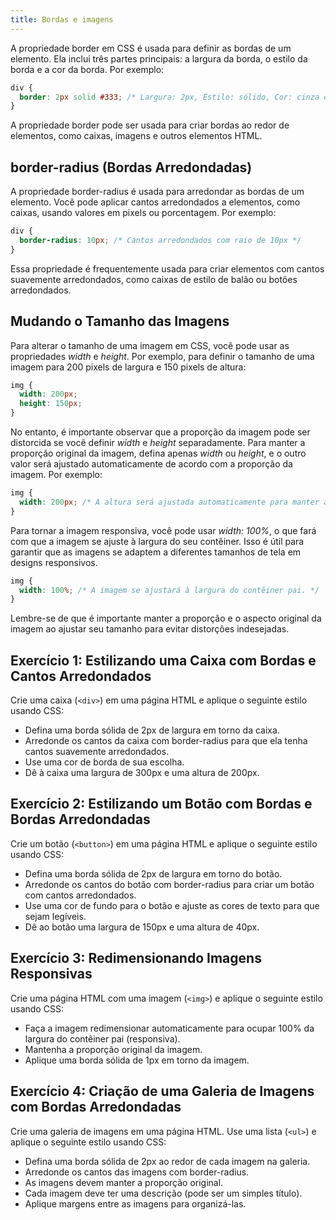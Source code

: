 ```yaml
---
title: Bordas e imagens
---
```


A propriedade border em CSS é usada para definir as bordas de um elemento. Ela inclui três partes principais: a largura da borda, o estilo da borda e a cor da borda. Por exemplo:

```css
div {
  border: 2px solid #333; /* Largura: 2px, Estilo: sólido, Cor: cinza escuro (#333) */
}
```

A propriedade border pode ser usada para criar bordas ao redor de elementos, como caixas, imagens e outros elementos HTML.

## border-radius (Bordas Arredondadas)

A propriedade border-radius é usada para arredondar as bordas de um elemento. Você pode aplicar cantos arredondados a elementos, como caixas, usando valores em pixels ou porcentagem. Por exemplo:

```css
div {
  border-radius: 10px; /* Cantos arredondados com raio de 10px */
}
```

Essa propriedade é frequentemente usada para criar elementos com cantos suavemente arredondados, como caixas de estilo de balão ou botões arredondados.

## Mudando o Tamanho das Imagens

Para alterar o tamanho de uma imagem em CSS, você pode usar as propriedades *width* e *height*. Por exemplo, para definir o tamanho de uma imagem para 200 pixels de largura e 150 pixels de altura:

```css
img {
  width: 200px;
  height: 150px;
}
```

No entanto, é importante observar que a proporção da imagem pode ser distorcida se você definir *width* e *height* separadamente. Para manter a proporção original da imagem, defina apenas *width* ou *height*, e o outro valor será ajustado automaticamente de acordo com a proporção da imagem. Por exemplo:

```css
img {
  width: 200px; /* A altura será ajustada automaticamente para manter a proporção. */
}
```

Para tornar a imagem responsiva, você pode usar *width: 100%*, o que fará com que a imagem se ajuste à largura do seu contêiner. Isso é útil para garantir que as imagens se adaptem a diferentes tamanhos de tela em designs responsivos.

```css
img {
  width: 100%; /* A imagem se ajustará à largura do contêiner pai. */
}
```

Lembre-se de que é importante manter a proporção e o aspecto original da imagem ao ajustar seu tamanho para evitar distorções indesejadas.

## Exercício 1: Estilizando uma Caixa com Bordas e Cantos Arredondados

Crie uma caixa (`<div>`) em uma página HTML e aplique o seguinte estilo usando CSS:

- Defina uma borda sólida de 2px de largura em torno da caixa.
- Arredonde os cantos da caixa com border-radius para que ela tenha cantos suavemente arredondados.
- Use uma cor de borda de sua escolha.
- Dê à caixa uma largura de 300px e uma altura de 200px.

## Exercício 2: Estilizando um Botão com Bordas e Bordas Arredondadas

Crie um botão (`<button>`) em uma página HTML e aplique o seguinte estilo usando CSS:

- Defina uma borda sólida de 2px de largura em torno do botão.
- Arredonde os cantos do botão com border-radius para criar um botão com cantos arredondados.
- Use uma cor de fundo para o botão e ajuste as cores de texto para que sejam legíveis.
- Dê ao botão uma largura de 150px e uma altura de 40px.

## Exercício 3: Redimensionando Imagens Responsivas

Crie uma página HTML com uma imagem (`<img>`) e aplique o seguinte estilo usando CSS:

- Faça a imagem redimensionar automaticamente para ocupar 100% da largura do contêiner pai (responsiva).
- Mantenha a proporção original da imagem.
- Aplique uma borda sólida de 1px em torno da imagem.

## Exercício 4: Criação de uma Galeria de Imagens com Bordas Arredondadas

Crie uma galeria de imagens em uma página HTML. Use uma lista (`<ul>`) e aplique o seguinte estilo usando CSS:

- Defina uma borda sólida de 2px ao redor de cada imagem na galeria.
- Arredonde os cantos das imagens com border-radius.
- As imagens devem manter a proporção original.
- Cada imagem deve ter uma descrição (pode ser um simples título).
- Aplique margens entre as imagens para organizá-las.
